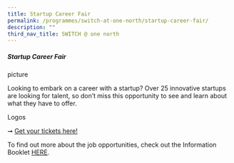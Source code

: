 ```yaml
---
title: Startup Career Fair
permalink: /programmes/switch-at-one-north/startup-career-fair/
description: ""
third_nav_title: SWITCH @ one north
---
```

##### **Startup Career Fair**

picture

Looking to embark on a career with a startup? Over 25 innovative startups are looking for talent, so don’t miss this opportunity to see and learn about what they have to offer.

Logos

➞ [Get your tickets here!](https://switchsg.org/register)

To find out more about the job opportunities, check out the Information Booklet [HERE](https://issuu.com/acesg/docs/acejtc).
